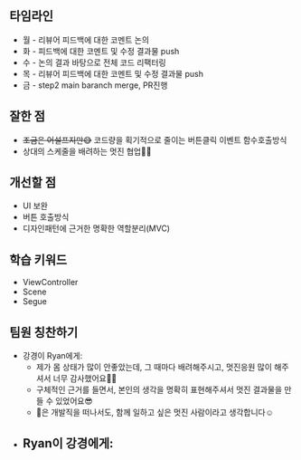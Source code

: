## 타임라인

- 월 - 리뷰어 피드백에 대한 코멘트 논의
- 화 - 피드백에 대한 코멘트 및 수정 결과물 push
- 수 - 논의 결과 바탕으로 전체 코드 리팩터링
- 목 - 리뷰어 피드백에 대한 코멘트 및 수정 결과물 push
- 금 - step2 main baranch merge, PR진행

## 잘한 점

- ~~조금은 어설프지만😅~~ 코드량을 획기적으로 줄이는 버튼클릭 이벤트 함수호출방식
- 상대의 스케줄을 배려하는 멋진 협업👍🏻

## 개선할 점

- UI 보완
- 버튼 호출방식
- 디자인패턴에 근거한 명확한 역할분리(MVC)

## 학습 키워드

- ViewController
- Scene
- Segue

## 팀원 칭찬하기

- 강경이 Ryan에게:
    - 제가 몸 상태가 많이 안좋았는데, 그 때마다 배려해주시고, 멋진응원 많이 해주셔서 너무 감사했어요🙏🏼
    - 구체적인 근거를 들면서, 본인의 생각을 명확히 표현해주셔서 멋진 결과물을 만들 수 있었어요😎
    - 🦁은 개발직을 떠나서도, 함께 일하고 싶은 멋진 사람이라고 생각합니다☺️
- Ryan이 강경에게:
    -
